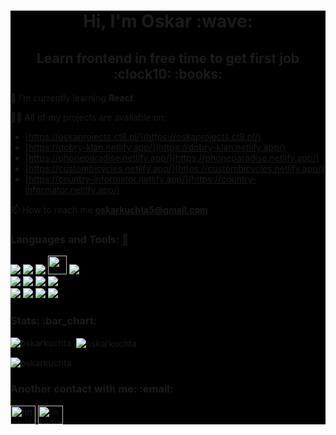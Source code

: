 <div style="background-color: black">
<h1 align="center">Hi, I'm Oskar :wave:</h1>
<h2 align="center">Learn frontend in free time to get first job :clock10: :books:</h2>

🌱 I’m currently learning **React**

👨‍💻 All of my projects are available on:
<br />

- [https://oskaprojects.ct8.pl/](https://oskaprojects.ct8.pl/)
- [https://dobry-klan.netlify.app/](https://dobry-klan.netlify.app/)
- [https://phoneparadise.netlify.app/](https://phoneparadise.netlify.app/)
- [https://custombicycles.netlify.app/](https://custombicycles.netlify.app/) 
- [https://country-informator.netlify.app/](https://country-informator.netlify.app/)

📫 How to reach me **oskarkuchta5@gmail.com**

<h3 align="left">Languages and Tools: 🧰</h3>
<img src="https://img.shields.io/badge/html5-%23E34F26.svg?style=for-the-badge&logo=html5&logoColor=white" />
<img src="https://img.shields.io/badge/css3-%231572B6.svg?style=for-the-badge&logo=css3&logoColor=white" />
<img src="https://img.shields.io/badge/SASS-hotpink.svg?style=for-the-badge&logo=SASS&logoColor=white" />
<img src="https://img.shields.io/badge/Module_CSS-black?" height="30" />
<img src ="https://img.shields.io/badge/Tailwind_CSS-38B2AC?style=for-the-badge&logo=tailwind-css&logoColor=white" />
<br />
<img src="https://img.shields.io/badge/git-%23F05032.svg?style=for-the-badge&logo=git&logoColor=white" />
<img src="https://img.shields.io/badge/javascript-%23323330.svg?style=for-the-badge&logo=javascript&logoColor=%23F7DF1E" />
<img src="https://img.shields.io/badge/typescript-%23007ACC.svg?style=for-the-badge&logo=typescript&logoColor=white" />
<img src="https://img.shields.io/badge/node.js-%23339933.svg?style=for-the-badge&logo=node.js&logoColor=white" />
<br />
<img src="https://img.shields.io/badge/react-%2320232a.svg?style=for-the-badge&logo=react&logoColor=%2361DAFB" />
<img src="https://img.shields.io/badge/Redux-%2320232a.svg?style=for-the-badge&logo=redux&logoColor=%764ABC" />
 <img src="https://img.shields.io/badge/React%20Router-%2320232a.svg?style=for-the-badge&logo=react-router&logoColor=%CA4245" />
 <img src="https://img.shields.io/badge/firebase-%23039BE5.svg?style=for-the-badge&logo=firebase" />
<h3>Stats: :bar_chart:</h3>
<p><img align="left" src="https://github-readme-stats-rho-beige.vercel.app/api/top-langs?username=oskarkuchta&show_icons=true&theme=dark&title_color=f047bb&text_color=5df3fd&locale=en&layout=compact" alt="oskarkuchta" /></p>
<p>&nbsp;<img align="center" src="https://github-readme-stats-rho-beige.vercel.app/api?username=oskarkuchta&show_icons=true&theme=dark&title_color=f047bb&text_color=5df3fd&locale=en" alt="oskarkuchta" /></p>
<p><img align="center" src="https://github-readme-streak-stats.herokuapp.com/?user=oskarkuchta&theme=dark" alt="oskarkuchta" /></p>
<h3 align="left">Another contact with me: :email:</h3>
<p align="left">
<a href="https://www.facebook.com/oskar.kuchta.39/" target="blank"><img align="center" src="https://raw.githubusercontent.com/rahuldkjain/github-profile-readme-generator/master/src/images/icons/Social/facebook.svg" alt="https://www.facebook.com/oskar.kuchta.39/" height="30" width="40" /></a>
<a href="https://linkedin.com/in/oskar-kuchta-288524262/" target="blank"><img align="center" src="https://raw.githubusercontent.com/rahuldkjain/github-profile-readme-generator/master/src/images/icons/Social/linked-in-alt.svg" alt="linkedin.com/in/oskar-kuchta-288524262/" height="30" width="40" /></a>
</p>
</div>
